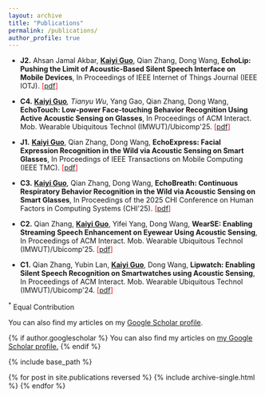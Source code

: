```yaml
---
layout: archive
title: "Publications"
permalink: /publications/
author_profile: true
---
```


- **J2.** Ahsan Jamal Akbar, **<u>Kaiyi Guo</u>**, Qian Zhang, Dong Wang, **EchoLip: Pushing the Limit of Acoustic-Based Silent Speech Interface on Mobile Devices**, In Proceedings of IEEE Internet of Things Journal (IEEE IOTJ). <span style="color: red;">[[pdf](https://ieeexplore.ieee.org/abstract/document/11146579)]</span>

- **C4.** **<u>Kaiyi Guo</u>**<sup>*</sup>, Tianyu Wu<sup>*</sup>, Yang Gao, Qian Zhang, Dong Wang, **EchoTouch: Low-power Face-touching Behavior Recognition Using Active Acoustic Sensing on Glasses**, In Proceedings of ACM Interact. Mob. Wearable Ubiquitous Technol (IMWUT)/Ubicomp'25. <span style="color: red;">[[pdf](https://dl.acm.org/doi/10.1145/3729481)]</span>

- **J1.** **<u>Kaiyi Guo</u>**, Qian Zhang, Dong Wang, **EchoExpress: Facial Expression Recognition in the Wild via Acoustic Sensing on Smart Glasses**, In Proceedings of IEEE Transactions on Mobile Computing (IEEE TMC). <span style="color: red;">[[pdf](https://www.computer.org/csdl/journal/tm/5555/01/11002603/26F3rIaWVr2)]</span>

- **C3.** **<u>Kaiyi Guo</u>**, Qian Zhang, Dong Wang, **EchoBreath: Continuous Respiratory Behavior Recognition in the Wild via Acoustic Sensing on Smart Glasses**, In Proceedings of the 2025 CHI Conference on Human Factors in Computing Systems (CHI'25).
<span style="color: red;">[[pdf](https://dl.acm.org/doi/10.1145/3706598.3714171)]</span>

- **C2.** Qian Zhang, **<u>Kaiyi Guo</u>**, Yifei Yang, Dong Wang, **WearSE: Enabling Streaming Speech Enhancement on Eyewear Using Acoustic Sensing**, In Proceedings of ACM Interact. Mob. Wearable Ubiquitous Technol (IMWUT)/Ubicomp'25.
<span style="color: red;">[[pdf](https://dl.acm.org/doi/10.1145/3712288)]</span>

- **C1.** Qian Zhang, Yubin Lan, **<u>Kaiyi Guo</u>**, Dong Wang, **Lipwatch: Enabling Silent Speech Recognition on Smartwatches using Acoustic Sensing**, In Proceedings of ACM Interact. Mob. Wearable Ubiquitous Technol (IMWUT)/Ubicomp'24. <span style="color: red;">[[pdf](https://dl.acm.org/doi/10.1145/3659614)]</span>

<sup>*</sup> Equal Contribution

You can also find my articles on my [Google Scholar profile](https://scholar.google.com/citations?user=dCuMUU4AAAAJ&hl=zh-CN).

{% if author.googlescholar %}
  You can also find my articles on <u><a href="{{author.googlescholar}}">my Google Scholar profile</a>.</u>
{% endif %}

{% include base_path %}

{% for post in site.publications reversed %}
  {% include archive-single.html %}
{% endfor %}
